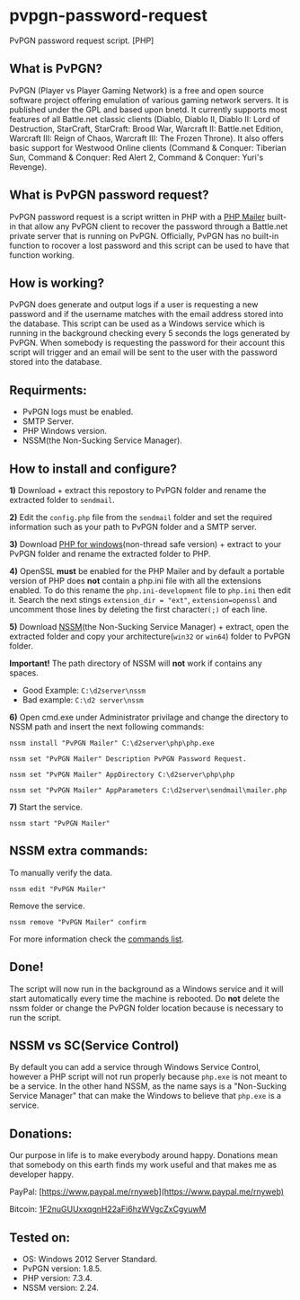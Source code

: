 # pvpgn-password-request
PvPGN password request script. [PHP]

## What is PvPGN?

PvPGN (Player vs Player Gaming Network) is a free and open source software project offering emulation of various gaming network servers. It is published under the GPL and based upon bnetd.
It currently supports most features of all Battle.net classic clients (Diablo, Diablo II, Diablo II: Lord of Destruction, StarCraft, StarCraft: Brood War, Warcraft II: Battle.net Edition, Warcraft III: Reign of Chaos, Warcraft III: The Frozen Throne). It also offers basic support for Westwood Online clients (Command & Conquer: Tiberian Sun, Command & Conquer: Red Alert 2, Command & Conquer: Yuri's Revenge).

## What is PvPGN password request?

PvPGN password request is a script written in PHP with a [PHP Mailer](https://github.com/PHPMailer/PHPMailer) built-in that allow any PvPGN client to recover the password through a Battle.net private server that is running on PvPGN. Officially, PvPGN has no built-in function to rocover a lost password and this script can be used to have that function working.

## How is working?

PvPGN does generate and output logs if a user is requesting a new password and if the username matches with the email address stored into the database. This script can be used as a Windows service which is running in the background checking every 5 seconds the logs generated by PvPGN. When somebody is requesting the password for their account this script will trigger and an email will be sent to the user with the password stored into the database.

## Requirments:

- PvPGN logs must be enabled.
- SMTP Server.
- PHP Windows version.
- NSSM(the Non-Sucking Service Manager).

## How to install and configure?

**1)** Download + extract this repostory to PvPGN folder and rename the extracted folder to `sendmail`.

**2)** Edit the `config.php` file from the `sendmail` folder and set the required information such as your path to PvPGN folder and a SMTP server.

**3)** Download [PHP for windows](https://windows.php.net/download/)(non-thread safe version) + extract to your PvPGN folder and rename the extracted folder to PHP.

**4)** OpenSSL **must** be enabled for the PHP Mailer and by default a portable version of PHP does **not** contain a php.ini file with all the extensions enabled. To do this rename the `php.ini-development` file to `php.ini` then edit it.
Search the next stings `extension_dir = "ext"`, `extension=openssl` and uncomment those lines by deleting the first character`(;)` of each line.

**5)** Download [NSSM](https://nssm.cc/download)(the Non-Sucking Service Manager) + extract, open the extracted folder and copy your architecture(`win32` or `win64`) folder to PvPGN folder.

**Important!** The path directory of NSSM will **not** work if contains any spaces.

- Good Example: `C:\d2server\nssm`
- Bad example: `C:\d2 server\nssm`

**6)** Open cmd.exe under Administrator privilage and change the directory to NSSM path and insert the next following commands:

`nssm install "PvPGN Mailer" C:\d2server\php\php.exe`

`nssm set "PvPGN Mailer" Description PvPGN Password Request.`

`nssm set "PvPGN Mailer" AppDirectory C:\d2server\php\php`

`nssm set "PvPGN Mailer" AppParameters C:\d2server\sendmail\mailer.php`

**7)** Start the service.

`nssm start "PvPGN Mailer"`

## NSSM extra commands:

To manually verify the data.

`nssm edit "PvPGN Mailer"`

Remove the service.

`nssm remove "PvPGN Mailer" confirm`

For more information check the [commands list](https://nssm.cc/commands).

## Done!

The script will now run in the background as a Windows service and it will start automatically every time the machine is rebooted. Do **not** delete the nssm folder or change the PvPGN folder location because is necessary to run the script.

## NSSM vs SC(Service Control)

By default you can add a service through Windows Service Control, however a PHP script will not run properly because `php.exe` is not meant to be a service. In the other hand NSSM, as the name says is a "Non-Sucking Service Manager" that can make the Windows to believe that `php.exe` is a service.

## Donations:

Our purpose in life is to make everybody around happy. Donations mean that somebody on this earth finds my work useful and that makes me as developer happy.

PayPal: [https://www.paypal.me/rnyweb](https://www.paypal.me/rnyweb)

Bitcoin: [1F2nuGUUxxqgnH22aFi6hzWVgcZxCgyuwM](https://www.blockchain.com/btc/address/1F2nuGUUxxqgnH22aFi6hzWVgcZxCgyuwM)

## Tested on:

- OS: Windows 2012 Server Standard.
- PvPGN version: 1.8.5.
- PHP version: 7.3.4.
- NSSM version: 2.24.

